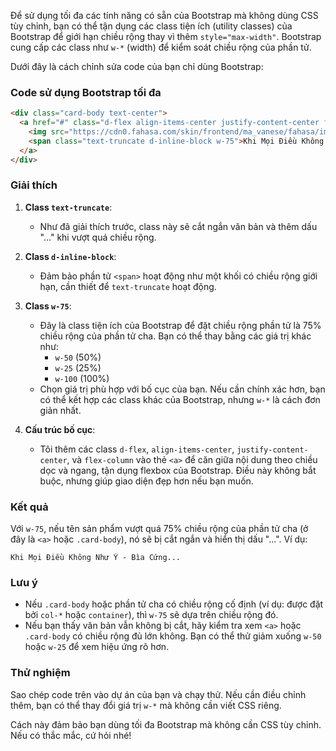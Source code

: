 Để sử dụng tối đa các tính năng có sẵn của Bootstrap mà không dùng CSS tùy chỉnh, bạn có thể tận dụng các class tiện ích (utility classes) của Bootstrap để giới hạn chiều rộng thay vì thêm `style="max-width"`. Bootstrap cung cấp các class như `w-*` (width) để kiểm soát chiều rộng của phần tử.

Dưới đây là cách chỉnh sửa code của bạn chỉ dùng Bootstrap:

### Code sử dụng Bootstrap tối đa
```html
<div class="card-body text-center">
  <a href="#" class="d-flex align-items-center justify-content-center flex-column">
    <img src="https://cdn0.fahasa.com/skin/frontend/ma_vanese/fahasa/images/ico_trending.svg" alt="">
    <span class="text-truncate d-inline-block w-75">Khi Mọi Điều Không Như Ý - Bìa Cứng - Tặng Kèm Bookmark + Postcard - Độc Quyền Fahasa</span>
  </a>
</div>
```

### Giải thích
1. **Class `text-truncate`**:
   - Như đã giải thích trước, class này sẽ cắt ngắn văn bản và thêm dấu "..." khi vượt quá chiều rộng.

2. **Class `d-inline-block`**:
   - Đảm bảo phần tử `<span>` hoạt động như một khối có chiều rộng giới hạn, cần thiết để `text-truncate` hoạt động.

3. **Class `w-75`**:
   - Đây là class tiện ích của Bootstrap để đặt chiều rộng phần tử là 75% chiều rộng của phần tử cha. Bạn có thể thay bằng các giá trị khác như:
     - `w-50` (50%)
     - `w-25` (25%)
     - `w-100` (100%)
   - Chọn giá trị phù hợp với bố cục của bạn. Nếu cần chính xác hơn, bạn có thể kết hợp các class khác của Bootstrap, nhưng `w-*` là cách đơn giản nhất.

4. **Cấu trúc bố cục**:
   - Tôi thêm các class `d-flex`, `align-items-center`, `justify-content-center`, và `flex-column` vào thẻ `<a>` để căn giữa nội dung theo chiều dọc và ngang, tận dụng flexbox của Bootstrap. Điều này không bắt buộc, nhưng giúp giao diện đẹp hơn nếu bạn muốn.

### Kết quả
Với `w-75`, nếu tên sản phẩm vượt quá 75% chiều rộng của phần tử cha (ở đây là `<a>` hoặc `.card-body`), nó sẽ bị cắt ngắn và hiển thị dấu "...". Ví dụ:
```
Khi Mọi Điều Không Như Ý - Bìa Cứng...
```

### Lưu ý
- Nếu `.card-body` hoặc phần tử cha có chiều rộng cố định (ví dụ: được đặt bởi `col-*` hoặc `container`), thì `w-75` sẽ dựa trên chiều rộng đó.
- Nếu bạn thấy văn bản vẫn không bị cắt, hãy kiểm tra xem `<a>` hoặc `.card-body` có chiều rộng đủ lớn không. Bạn có thể thử giảm xuống `w-50` hoặc `w-25` để xem hiệu ứng rõ hơn.

### Thử nghiệm
Sao chép code trên vào dự án của bạn và chạy thử. Nếu cần điều chỉnh thêm, bạn có thể thay đổi giá trị `w-*` mà không cần viết CSS riêng.

Cách này đảm bảo bạn dùng tối đa Bootstrap mà không cần CSS tùy chỉnh. Nếu có thắc mắc, cứ hỏi nhé!
